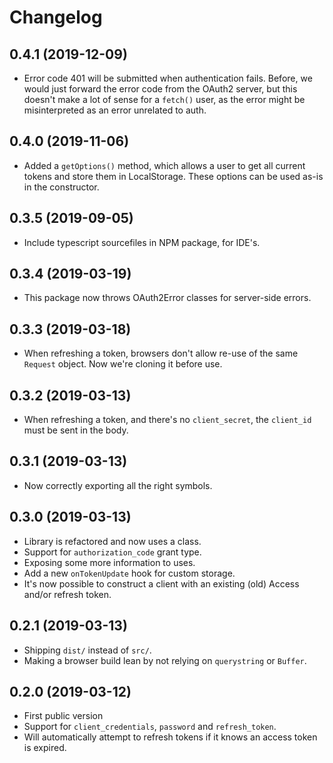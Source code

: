 Changelog
=========

0.4.1 (2019-12-09)
------------------

* Error code 401 will be submitted when authentication fails. Before, we would
  just forward the error code from the OAuth2 server, but this doesn't make a
  lot of sense for a `fetch()` user, as the error might be misinterpreted as
  an error unrelated to auth.


0.4.0 (2019-11-06)
------------------

* Added a `getOptions()` method, which allows a user to get all current
  tokens and store them in LocalStorage. These options can be used as-is in
  the constructor.

0.3.5 (2019-09-05)
------------------

* Include typescript sourcefiles in NPM package, for IDE's.


0.3.4 (2019-03-19)
------------------

* This package now throws OAuth2Error classes for server-side errors.


0.3.3 (2019-03-18)
------------------

* When refreshing a token, browsers don't allow re-use of the same `Request`
  object. Now we're cloning it before use.


0.3.2 (2019-03-13)
------------------

* When refreshing a token, and there's no `client_secret`, the `client_id`
  must be sent in the body.


0.3.1 (2019-03-13)
------------------

* Now correctly exporting all the right symbols.


0.3.0 (2019-03-13)
------------------

* Library is refactored and now uses a class.
* Support for `authorization_code` grant type.
* Exposing some more information to uses.
* Add a new `onTokenUpdate` hook for custom storage.
* It's now possible to construct a client with an existing (old) Access and/or
  refresh token.


0.2.1 (2019-03-13)
------------------

* Shipping `dist/` instead of `src/`.
* Making a browser build lean by not relying on `querystring` or `Buffer`.


0.2.0 (2019-03-12)
------------------

* First public version
* Support for `client_credentials`, `password` and `refresh_token`.
* Will automatically attempt to refresh tokens if it knows an access token is
  expired.

